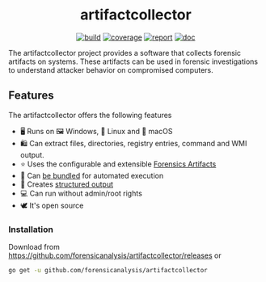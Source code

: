 <h1 align="center">artifactcollector</h1>

<p  align="center">
 <a href="https://github.com/forensicanalysis/artifactcollector/actions"><img src="https://github.com/forensicanalysis/artifactcollector/workflows/CI/badge.svg" alt="build" /></a>
 <a href="https://codecov.io/gh/forensicanalysis/artifactcollector"><img src="https://codecov.io/gh/forensicanalysis/artifactcollector/branch/master/graph/badge.svg" alt="coverage" /></a>
 <a href="https://goreportcard.com/report/github.com/forensicanalysis/artifactcollector"><img src="https://goreportcard.com/badge/github.com/forensicanalysis/artifactcollector" alt="report" /></a>
 <a href="https://pkg.go.dev/github.com/forensicanalysis/artifactcollector"><img src="https://godoc.org/github.com/forensicanalysis/artifactcollector?status.svg" alt="doc" /></a>
</p>


The artifactcollector project provides a software that collects forensic artifacts
on systems. These artifacts can be used in forensic investigations to understand
attacker behavior on compromised computers.

## Features
The artifactcollector offers the following features

- ️🖥️ Runs on 🖼️ Windows, 🐧 Linux and 🍏 macOS
- 🛍️ Can extract files, directories, registry entries, command and WMI output.
- ⭐ Uses the configurable and extensible [Forensics Artifacts](https://github.com/forensicanalysis/artifacts)
- 🤖 Can [be bundled](https://github.com/forensicanalysis/acpack) for automated execution
- 💾 Creates [structured output](https://github.com/forensicanalysis/forensicstore)
- ‍💻 Can run without admin/root rights
- 🕊️ It's open source


### Installation

Download from https://github.com/forensicanalysis/artifactcollector/releases or

```bash
go get -u github.com/forensicanalysis/artifactcollector
```


